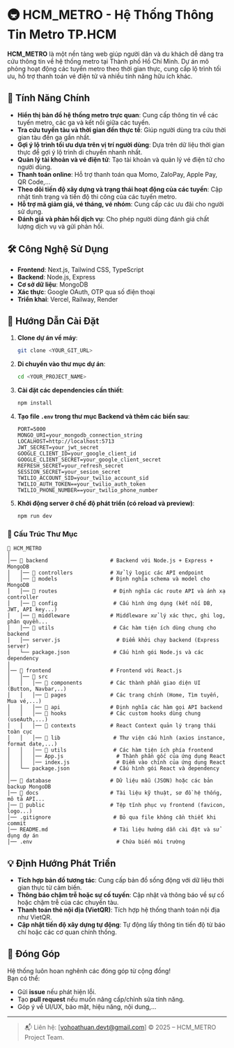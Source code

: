 ﻿# 🚇 HCM_METRO - Hệ Thống Thông Tin Metro TP.HCM

**HCM_METRO** là một nền tảng web giúp người dân và du khách dễ dàng tra cứu thông tin về hệ thống metro tại Thành phố Hồ Chí Minh. Dự án mô phỏng hoạt động các tuyến metro theo thời gian thực, cung cấp lộ trình tối ưu, hỗ trợ thanh toán vé điện tử và nhiều tính năng hữu ích khác.

## 🌟 Tính Năng Chính

- **Hiển thị bản đồ hệ thống metro trực quan**: Cung cấp thông tin về các tuyến metro, các ga và kết nối giữa các tuyến.
- **Tra cứu tuyến tàu và thời gian đến thực tế**: Giúp người dùng tra cứu thời gian tàu đến ga gần nhất.
- **Gợi ý lộ trình tối ưu dựa trên vị trí người dùng**: Dựa trên dữ liệu thời gian thực để gợi ý lộ trình di chuyển nhanh nhất.
- **Quản lý tài khoản và vé điện tử**: Tạo tài khoản và quản lý vé điện tử cho người dùng.
- **Thanh toán online**: Hỗ trợ thanh toán qua Momo, ZaloPay, Apple Pay, QR Code,...
- **Theo dõi tiến độ xây dựng và trạng thái hoạt động của các tuyến**: Cập nhật tình trạng và tiến độ thi công của các tuyến metro.
- **Hỗ trợ mã giảm giá, vé tháng, vé nhóm**: Cung cấp các ưu đãi cho người sử dụng.
- **Đánh giá và phản hồi dịch vụ**: Cho phép người dùng đánh giá chất lượng dịch vụ và gửi phản hồi.

## 🛠️ Công Nghệ Sử Dụng

- **Frontend**: Next.js, Tailwind CSS, TypeScript
- **Backend**: Node.js, Express
- **Cơ sở dữ liệu**: MongoDB
- **Xác thực**: Google OAuth, OTP qua số điện thoại
- **Triển khai**: Vercel, Railway, Render

## 🚀 Hướng Dẫn Cài Đặt

1. **Clone dự án về máy**:
    ```bash
    git clone <YOUR_GIT_URL>
    ```

2. **Di chuyển vào thư mục dự án**:
    ```bash
    cd <YOUR_PROJECT_NAME>
    ```

3. **Cài đặt các dependencies cần thiết**:
    ```bash
    npm install
    ```

4. **Tạo file `.env` trong thư mục Backend và thêm các biến sau**:
    ```env
    PORT=5000
    MONGO_URI=your_mongodb_connection_string
    LOCALHOST=http://localhost:5713
    JWT_SECRET=your_jwt_secret
    GOOGLE_CLIENT_ID=your_google_client_id
    GOOGLE_CLIENT_SECRET=your_google_client_secret
    REFRESH_SECRET=your_refresh_secret
    SESSION_SECRET=your_sesion_secret
    TWILIO_ACCOUNT_SID=your_twilio_account_sid
    TWILIO_AUTH_TOKEN==your_twilio_auth_token
    TWILIO_PHONE_NUMBER==your_twilio_phone_number
    ```

5. **Khởi động server ở chế độ phát triển (có reload và preview)**:
    ```bash
    npm run dev
    ```

### 📂 Cấu Trúc Thư Mục

```plaintext
📂 HCM_METRO
│
│── 📂 backend                    # Backend với Node.js + Express + MongoDB
│   │── 📂 controllers            # Xử lý logic các API endpoint
│   │── 📂 models                 # Định nghĩa schema và model cho MongoDB
│   │── 📂 routes                  # Định nghĩa các route API và ánh xạ controller
│   │── 📂 config                  # Cấu hình ứng dụng (kết nối DB, JWT, API key...)
│   │── 📂 middleware             # Middleware xử lý xác thực, ghi log, phân quyền...
│   │── 📂 utils                   # Các hàm tiện ích dùng chung cho backend
│   │── server.js                  # Điểm khởi chạy backend (Express server)
│   └── package.json              # Cấu hình gói Node.js và các dependency
│
│── 📂 frontend                   # Frontend với React.js  
│   │── 📂 src                     
│   │   │── 📂 components         # Các thành phần giao diện UI (Button, Navbar,..)
│   │   │── 📂 pages              # Các trang chính (Home, Tìm tuyến, Mua vé,...)
│   │   │── 📂 api                # Định nghĩa các hàm gọi API backend
│   │   │── 📂 hooks              # Các custom hooks dùng chung (useAuth,...)
│   │   │── 📂 contexts           # React Context quản lý trạng thái toàn cục 
│   │   │── 📂 lib                 # Thư viện cấu hình (axios instance, format date,...)
│   │   │── 📂 utils               # Các hàm tiện ích phía frontend 
│   │   │── App.js                 # Thành phần gốc của ứng dụng React
│   │   │── index.js               # Điểm vào chính của ứng dụng React
│   └── package.json              # Cấu hình gói React và dependency
│
│── 📂 database                   # Dữ liệu mẫu (JSON) hoặc các bản backup MongoDB
│── 📂 docs                       # Tài liệu kỹ thuật, sơ đồ hệ thống, mô tả API...
│── 📂 public                     # Tệp tĩnh phục vụ frontend (favicon, logo...)
│── .gitignore                    # Bỏ qua file không cần thiết khi commit
│── README.md                     # Tài liệu hướng dẫn cài đặt và sử dụng dự án
│── .env                           # Chứa biến môi trường

```


## 💡 Định Hướng Phát Triển

- **Tích hợp bản đồ tương tác**: Cung cấp bản đồ sống động với dữ liệu thời gian thực từ cảm biến.
- **Thông báo chậm trễ hoặc sự cố tuyến**: Cập nhật và thông báo về sự cố hoặc chậm trễ của các chuyến tàu.
- **Thanh toán thẻ nội địa (VietQR)**: Tích hợp hệ thống thanh toán nội địa như VietQR.
- **Cập nhật tiến độ xây dựng tự động**: Tự động lấy thông tin tiến độ từ báo chí hoặc các cơ quan chính thống.

## 🤝 Đóng Góp

Hệ thống luôn hoan nghênh các đóng góp từ cộng đồng!  
Bạn có thể:

- Gửi **issue** nếu phát hiện lỗi.
- Tạo **pull request** nếu muốn nâng cấp/chỉnh sửa tính năng.
- Góp ý về UI/UX, bảo mật, hiệu năng, nội dung,...

---

> 📬 Liên hệ: [vohoathuan.devt@gmail.com]
> © 2025 – HCM_METRO Project Team.
